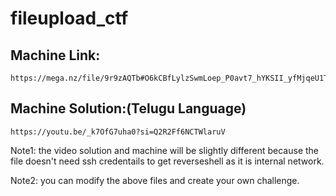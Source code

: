 # fileupload_ctf

## Machine Link: 
```
https://mega.nz/file/9r9zAQTb#O6kCBfLylzSwmLoep_P0avt7_hYKSII_yfMjqeU1TLk 
```

## Machine Solution:(Telugu Language)  
```
https://youtu.be/_k7OfG7uha0?si=Q2R2Ff6NCTWlaruV
```

Note1: the video solution and machine will be slightly different because the file doesn't need ssh credentails to get reverseshell as it is internal network.

Note2: you can modify the above files and create your own challenge.
